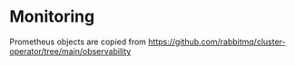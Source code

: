 # Monitoring

Prometheus objects are copied from https://github.com/rabbitmq/cluster-operator/tree/main/observability
